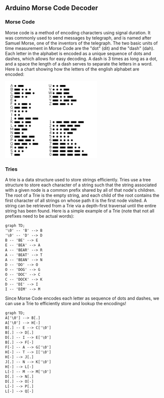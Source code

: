 ## Arduino Morse Code Decoder  
### Morse Code
Morse code is a method of encoding characters using signal duration. It was commonly used to send messages by telegraph, and is named after Samuel Morse, one of the inventors of the telegraph. The two basic units of time measurement in Morse Code are the "dot" (dit) and the "dash" (dah). Each letter in the alphabet is encoded as a unique sequence of dots and dashes, which allows for easy decoding. A dash is 3 times as long as a dot, and a space the length of a dash serves to separate the letters in a word. Here is a chart showing how the letters of the english alphabet are encoded:

<img src="Morse-code-chart.png">

### Tries
A trie is a data structure used to store strings efficiently. Tries use a tree structure to store each character of a string such that the string associated with a given node is a common prefix shared by all of that node's children. The root of a Trie is the empty string, and each child of the root contains the first character of all strings on whose path it is the first node visited. A string can be retrieved from a Trie via a depth-first traversal until the entire string has been found. Here is a simple example of a Trie (note that not all prefixes need to be actual words):
```mermaid
graph TD;
'\0' -- 'B' --> B
'\0' -- 'D' --> D
B -- 'BE' --> E
E -- 'BEA' --> A
A -- 'BEAR' --> R
A -- 'BEAT' --> T
A -- 'BEAN' --> N
D -- 'DO' --> O
O -- 'DOG' --> G
O -- 'DOC' --> C
C -- 'DOCK' --> K
D -- 'DI' --> I
I -- 'DIM' --> M
```

Since Morse Code encodes each letter as sequence of dots and dashes, we can use a Trie to efficiently store and lookup the encodings!
```mermaid
graph TD;
A['\0'] --> B[.]
A['\0'] --> H[-]
B[.] -- E --> C['\0']
B[.] --> D[.]
D[.] -- I --> E['\0']
B[.] --> F[-]
F[-] -- A --> G['\0']
H[-] -- T --> I['\0']
H[-] --> J[.]
J[.] -- N --> K['\0']
H[-] --> L[-]
L[-] -- M --> M['\0']
D[.] --> N[.]
D[.] --> O[-]
L[-] --> P[.]
L[-] --> Q[-]

```
